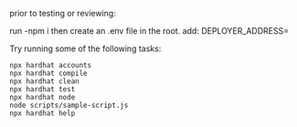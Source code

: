 prior to testing or reviewing:

run -npm i
then create an .env file in the root. add:
DEPLOYER_ADDRESS=<YOUR ADDRESS>

Try running some of the following tasks:

```shell
npx hardhat accounts
npx hardhat compile
npx hardhat clean
npx hardhat test
npx hardhat node
node scripts/sample-script.js
npx hardhat help
```
